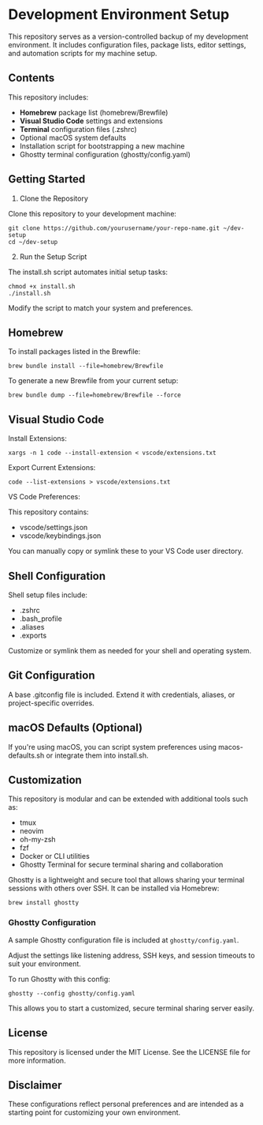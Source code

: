 # Development Environment Setup

This repository serves as a version-controlled backup of my development environment. It includes configuration files, package lists, editor settings, and automation scripts for my machine setup.

## Contents

This repository includes:

- **Homebrew** package list (homebrew/Brewfile)
- **Visual Studio Code** settings and extensions
- **Terminal** configuration files (.zshrc)
- Optional macOS system defaults
- Installation script for bootstrapping a new machine
- Ghostty terminal configuration (ghostty/config.yaml)

## Getting Started

1. Clone the Repository

Clone this repository to your development machine:

    git clone https://github.com/yourusername/your-repo-name.git ~/dev-setup
    cd ~/dev-setup

2. Run the Setup Script

The install.sh script automates initial setup tasks:

    chmod +x install.sh
    ./install.sh

Modify the script to match your system and preferences.

## Homebrew

To install packages listed in the Brewfile:

    brew bundle install --file=homebrew/Brewfile

To generate a new Brewfile from your current setup:

    brew bundle dump --file=homebrew/Brewfile --force

## Visual Studio Code

Install Extensions:

    xargs -n 1 code --install-extension < vscode/extensions.txt

Export Current Extensions:

    code --list-extensions > vscode/extensions.txt

VS Code Preferences:

This repository contains:
- vscode/settings.json
- vscode/keybindings.json

You can manually copy or symlink these to your VS Code user directory.

## Shell Configuration

Shell setup files include:
- .zshrc
- .bash_profile
- .aliases
- .exports

Customize or symlink them as needed for your shell and operating system.

## Git Configuration

A base .gitconfig file is included. Extend it with credentials, aliases, or project-specific overrides.

## macOS Defaults (Optional)

If you're using macOS, you can script system preferences using macos-defaults.sh or integrate them into install.sh.

## Customization

This repository is modular and can be extended with additional tools such as:
- tmux
- neovim
- oh-my-zsh
- fzf
- Docker or CLI utilities
- Ghostty Terminal for secure terminal sharing and collaboration

Ghostty is a lightweight and secure tool that allows sharing your terminal sessions with others over SSH. It can be installed via Homebrew:

    brew install ghostty

### Ghostty Configuration

A sample Ghostty configuration file is included at `ghostty/config.yaml`. 

Adjust the settings like listening address, SSH keys, and session timeouts to suit your environment.

To run Ghostty with this config:

    ghostty --config ghostty/config.yaml

This allows you to start a customized, secure terminal sharing server easily.

## License

This repository is licensed under the MIT License. See the LICENSE file for more information.

## Disclaimer

These configurations reflect personal preferences and are intended as a starting point for customizing your own environment.
